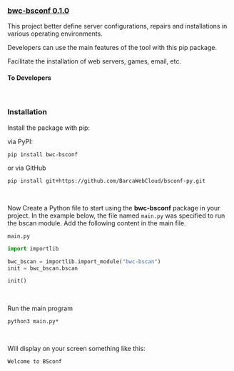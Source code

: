 ### [bwc-bsconf 0.1.0](https://pypi.org/project/bwc-bsconf/0.1.0/) 

This project better define server configurations, repairs and installations in various operating environments.

Developers can use the main features of the tool with this pip package.

Facilitate the installation of web servers, games, email, etc.

#### To Developers

<br>

### Installation

Install the package with pip:

via PyPI:

`pip install bwc-bsconf`

or via GitHub

`pip install git+https://github.com/BarcaWebCloud/bsconf-py.git`

<br>

Now Create a Python file to start using the **bwc-bsconf** package in your project. In the example below, the file named `main.py` was specified to run the bscan module. Add the following content in the main file.

`main.py`

```py
import importlib

bwc_bscan = importlib.import_module("bwc-bscan")
init = bwc_bscan.bscan

init()
```

<br>

Run the main program

```
python3 main.py*
```
<br>

Will display on your screen something like this:

```
Welcome to BSconf
```